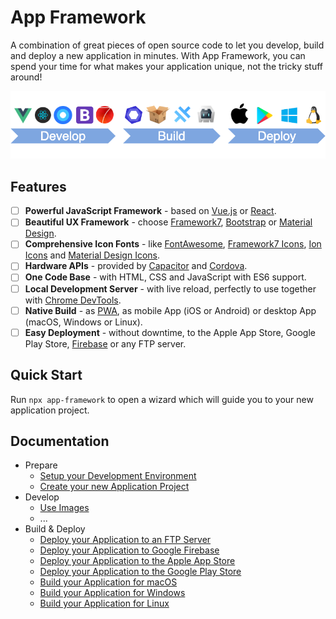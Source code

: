 # App Framework

A combination of great pieces of open source code to let you develop, build and deploy a new application in minutes. With App Framework, you can spend your time for what makes your application unique, not the tricky stuff around!

![Process](./docs/images/processSmall.png)

## Features

- [ ] **Powerful JavaScript Framework** - based on [Vue.js](https://vuejs.org/) or [React](https://reactjs.org/).
- [ ] **Beautiful UX Framework** - choose [Framework7](https://framework7.io/), [Bootstrap](https://getbootstrap.com/) or [Material Design](https://material.io/design/).
- [ ] **Comprehensive Icon Fonts** - like [FontAwesome](http://fontawesome.io/), [Framework7 Icons](http://framework7.io/icons/), [Ion Icons](http://ionicons.com/) and [Material Design Icons](https://material.io/icons/).
- [ ] **Hardware APIs** - provided by [Capacitor](https://capacitor.ionicframework.com/) and [Cordova](https://cordova.apache.org/).
- [ ] **One Code Base** - with HTML, CSS and JavaScript with ES6 support.
- [ ] **Local Development Server** - with live reload, perfectly to use together with [Chrome DevTools](https://developers.google.com/web/tools/chrome-devtools/).
- [ ] **Native Build** - as [PWA](https://developers.google.com/web/progressive-web-apps/), as mobile App (iOS or Android) or desktop App (macOS, Windows or Linux).
- [ ] **Easy Deployment** - without downtime, to the Apple App Store, Google Play Store, [Firebase](https://firebase.google.com/products/hosting/) or any FTP server.

## Quick Start

Run `npx app-framework` to open a wizard which will guide you to your new application project.

## Documentation

- Prepare
  - [Setup your Development Environment]()
  - [Create your new Application Project]()
- Develop
  - [Use Images]()
  - ...
- Build & Deploy
  - [Deploy your Application to an FTP Server]()
  - [Deploy your Application to Google Firebase]()
  - [Deploy your Application to the Apple App Store]()
  - [Deploy your Application to the Google Play Store]()
  - [Build your Application for macOS]()
  - [Build your Application for Windows]()
  - [Build your Application for Linux]()
